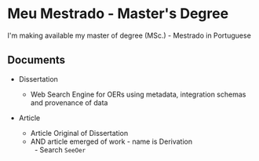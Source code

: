 # Meu Mestrado - Master's Degree
I'm making available my master of degree (MSc.) - Mestrado in Portuguese

## Documents
- Dissertation
  - Web Search Engine for OERs using metadata, integration schemas and provenance of data
  
- Article 
  - Article Original of Dissertation
  - AND article emerged of work - name is <Number> Derivation <Article>
    - Search ```SeeOer```
